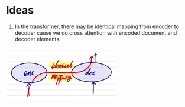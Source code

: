 # Ideas 
1. In the transformer, there may be identical mapping from encoder to decoder cause we do cross attention with encoded document and decoder elements.

<img src="docs/idea1.jpg" width=300px>
